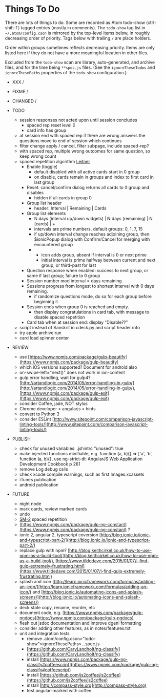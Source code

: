 # Things To Do

There are lots of things to do. Some are recorded as Atom todo-show (ctrl-shift-T) tagged entries (mostly in comments). The `todo-show` tag list in `~/.atom/config.cson` is mirrored by the top-level items below, in roughly decreasing order of priority. Tags below with trailing `/` are place holders. 

Order within groups sometimes reflects decreasing priority. Items are only listed here if they do not have a more meaningful location in other files. 

Excluded from the `todo-show` scan are library, auto-generated, and archive files, and for the time being `**spec.js` files. (See the `ignoreTheseTodos` and `ignoreThesePaths` properties of the `todo-show` configuration.)

- XXX /

- FIXME /

- CHANGED /

- TODO
  - session responses not acted upon until session concludes
    - spaced rep reset level 0
    - card info has group
  - at session end with spaced rep if there are wrong answers the questions move to end of session which continues
  - filter change apply / cancel, filter subpage, include spaced-rep?
  - with spaced rep, multiple wrong outcomes for same question, so keep wrong count
  - spaced repetition algorithm [Leitner](https://en.wikipedia.org/wiki/Leitner_system)
    - Enable (toggle)
      - default disabled with all active cards start in 0 group
      - on disable, cards remain in groups and index to first card in last group
    - Reset: cancel/confirm dialog returns all cards to 0 group and disables
       - hidden if all cards in group 0
    - Group list header
      - header: Interval | Remaining | Cards
    - Group list elements
      - N days (interval up/down widgets) | N days (remaining) | N (cards) | +
      - intervals are prime numbers, default groups: 0, 1, 7, 15
      - if up/down interval change reaches adjoining group, then $ionicPopup dialog with Confirm/Cancel for merging with encountered group
      - + icon adds group, absent if interval is 0 or next prime
        - initial interval is prime halfway between current and next group, or third-past for last
    - Question response when enabled: success to next group, or same if last group; failure to 0 group
    - Session number mod interval = days remaining
    - Sessions progress from longest to shortest interval with 0 days remaining.
       - if randomize questions mode, do so for each group before beginning it
    - Session ends when group 0 is reached and empty.
       - then display congratulations in card tab, with message to disable spaced repetition 
    - Card tab when at session end: display “Disable??"
  - script instead of Sanskrit in cdeck.py and script header info
  - try apple archive run
  - card load spinner center

- REVIEW
  - use [https://www.npmjs.com/package/gulp-beautify](https://www.npmjs.com/package/gulp-beautify)
  - which iOS versions supported? Document for android also
  - on-swipe-left="next()" does not work in ion-content
  - gulp error handling, wait for gulp4? [http://artandlogic.com/2014/05/error-handling-in-gulp/](http://artandlogic.com/2014/05/error-handling-in-gulp/), [https://www.npmjs.com/package/gulp-exit](https://www.npmjs.com/package/gulp-exit)
  - consider Coffee, jade, NOT stylus
  - Chrome developer > angularjs > hints
  - convert to Python 3
  - consider ESLint [http://www.sitepoint.com/comparison-javascript-linting-tools/](http://www.sitepoint.com/comparison-javascript-linting-tools/)

- PUBLISH
  - check for unused variables: .jshintrc "unused": true
  - make injected functions minifiable, e.g. function (a, b){} => ['a', 'b', function (a, b){}, use ng-strict-di: AngularJS Web Application Development Cookbook p 281
  - remove Log.debug calls
  - check xcode compile warnings, such as first Images.xcassets
  - iTunes publication
  - android publication

- FUTURE
  - night node
  - mark cards, review marked cards
  - undo
  - [SM-2](https://www.supermemo.com/english/ol/sm2.htm) spaced repetition
  - [https://www.npmjs.com/package/gulp-ng-constant](https://www.npmjs.com/package/gulp-ng-constant) ?
  - ionic 2, angular 2, typescript coversion [http://blog.ionic.io/ionic-and-typescript-part-2/](http://blog.ionic.io/ionic-and-typescript-part-2/)
  - replace gulp with npm? [http://blog.keithcirkel.co.uk/how-to-use-npm-as-a-build-tool/](http://blog.keithcirkel.co.uk/how-to-use-npm-as-a-build-tool/), [https://www.tildedave.com/2015/01/07/i-find-gulp-extremely-frustrating.html](https://www.tildedave.com/2015/01/07/i-find-gulp-extremely-frustrating.html)
  - splash and icon [http://learn.ionicframework.com/formulas/adding-an-icon/](http://learn.ionicframework.com/formulas/adding-an-icon/) and  [http://blog.ionic.io/automating-icons-and-splash-screens/](http://blog.ionic.io/automating-icons-and-splash-screens/) 
  - deck state copy, rename, reorder, etc
  - document code, e.g. [https://www.npmjs.com/package/gulp-ngdocs](https://www.npmjs.com/package/gulp-ngdocs)
  - flesh out jsdoc documentation and improve dgeni formatting
  - consider adding other features, as in notes/features.txt
  - unit and integration tests
    - remove .atom/config.cson>"todo-show">ignoreThesePaths>...spec.js
    - [https://github.com/CaryLandholt/ng-classify](https://github.com/CaryLandholt/ng-classify)
    - install [https://www.npmjs.com/package/gulp-ng-classify#coffeescript](https://www.npmjs.com/package/gulp-ng-classify#coffeescript)
    - install [https://github.com/js2coffee/js2coffee](https://github.com/js2coffee/js2coffee)
    - install [http://compass-style.org](http://compass-style.org)
    - test angular-marked with coffee

